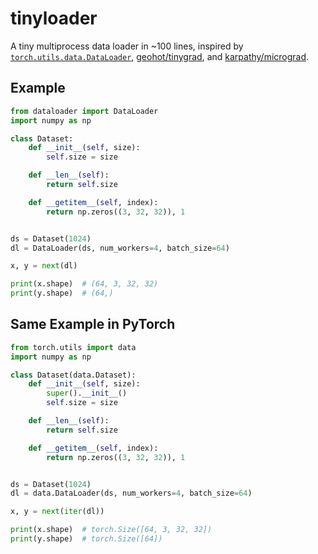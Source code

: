 # tinyloader

A tiny multiprocess data loader in ~100 lines, inspired by
[`torch.utils.data.DataLoader`](https://pytorch.org/docs/stable/data.html#torch.utils.data.DataLoader),
[geohot/tinygrad](https://github.com/geohot/tinygrad), and [karpathy/micrograd](karpathy/micrograd).

## Example

```python
from dataloader import DataLoader
import numpy as np

class Dataset:
    def __init__(self, size):
        self.size = size

    def __len__(self):
        return self.size

    def __getitem__(self, index):
        return np.zeros((3, 32, 32)), 1


ds = Dataset(1024)
dl = DataLoader(ds, num_workers=4, batch_size=64)

x, y = next(dl)

print(x.shape)  # (64, 3, 32, 32)
print(y.shape)  # (64,)
```

## Same Example in PyTorch

```python
from torch.utils import data
import numpy as np

class Dataset(data.Dataset):
    def __init__(self, size):
        super().__init__()
        self.size = size

    def __len__(self):
        return self.size

    def __getitem__(self, index):
        return np.zeros((3, 32, 32)), 1


ds = Dataset(1024)
dl = data.DataLoader(ds, num_workers=4, batch_size=64)

x, y = next(iter(dl))

print(x.shape)  # torch.Size([64, 3, 32, 32])
print(y.shape)  # torch.Size([64])
```

